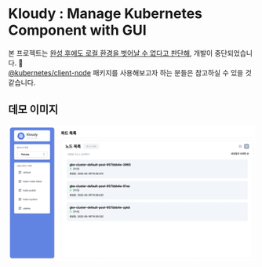 # Kloudy : Manage Kubernetes Component with GUI

본 프로젝트는 [완성 후에도 로컬 환경을 벗어날 수 없다고 판단해](https://merrily-code.tistory.com/278), 개발이 중단되었습니다. 🥲  
[@kubernetes/client-node](https://www.npmjs.com/package/@kubernetes/client-node) 패키지를 사용해보고자 하는 분들은 참고하실 수 있을 것 같습니다.

## 데모 이미지

<img width="1440" alt="image" src="demo.png">
